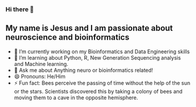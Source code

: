 ### Hi there 👋
## My name is Jesus and I am passionate about neuroscience and bioinformatics

- 🔭 I’m currently working on my Bioinformatics and Data Engineering skills
- 🌱 I’m learning about Python, R, New Generation Sequencing analysis and Machine learning.
- 💬 Ask me about Anything neuro or bioinformatics related!
- 😄 Pronouns: He/Him
- ⚡ Fun fact: Bees perceive the passing of time without the help of the sun or the stars. Scientists discovered this by taking a colony of bees and moving them to a cave in the opposite hemisphere.

<!--
**JesusGF1/JesusGF1** is a ✨ _special_ ✨ repository because its `README.md` (this file) appears on your GitHub profile.

Here are some ideas to get you started:

- 🔭 I’m currently working on ...
- 🌱 I’m currently learning ...
- 👯 I’m looking to collaborate on ...
- 🤔 I’m looking for help with ...
- 💬 Ask me about ...
- 📫 How to reach me: ...
- 😄 Pronouns: ...
- ⚡ Fun fact: ...
-->


